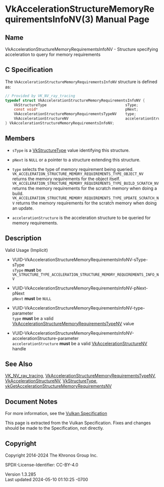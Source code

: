 # VkAccelerationStructureMemoryRequirementsInfoNV(3) Manual Page

## Name

VkAccelerationStructureMemoryRequirementsInfoNV - Structure specifying
acceleration to query for memory requirements



## <a href="#_c_specification" class="anchor"></a>C Specification

The `VkAccelerationStructureMemoryRequirementsInfoNV` structure is
defined as:

``` c
// Provided by VK_NV_ray_tracing
typedef struct VkAccelerationStructureMemoryRequirementsInfoNV {
    VkStructureType                                    sType;
    const void*                                        pNext;
    VkAccelerationStructureMemoryRequirementsTypeNV    type;
    VkAccelerationStructureNV                          accelerationStructure;
} VkAccelerationStructureMemoryRequirementsInfoNV;
```

## <a href="#_members" class="anchor"></a>Members

- `sType` is a [VkStructureType](https://registry.khronos.org/vulkan/specs/1.3-extensions/man/html/VkStructureType.html) value identifying
  this structure.

- `pNext` is `NULL` or a pointer to a structure extending this
  structure.

- `type` selects the type of memory requirement being queried.
  `VK_ACCELERATION_STRUCTURE_MEMORY_REQUIREMENTS_TYPE_OBJECT_NV` returns
  the memory requirements for the object itself.
  `VK_ACCELERATION_STRUCTURE_MEMORY_REQUIREMENTS_TYPE_BUILD_SCRATCH_NV`
  returns the memory requirements for the scratch memory when doing a
  build.
  `VK_ACCELERATION_STRUCTURE_MEMORY_REQUIREMENTS_TYPE_UPDATE_SCRATCH_NV`
  returns the memory requirements for the scratch memory when doing an
  update.

- `accelerationStructure` is the acceleration structure to be queried
  for memory requirements.

## <a href="#_description" class="anchor"></a>Description

Valid Usage (Implicit)

- <a
  href="#VUID-VkAccelerationStructureMemoryRequirementsInfoNV-sType-sType"
  id="VUID-VkAccelerationStructureMemoryRequirementsInfoNV-sType-sType"></a>
  VUID-VkAccelerationStructureMemoryRequirementsInfoNV-sType-sType  
  `sType` **must** be
  `VK_STRUCTURE_TYPE_ACCELERATION_STRUCTURE_MEMORY_REQUIREMENTS_INFO_NV`

- <a
  href="#VUID-VkAccelerationStructureMemoryRequirementsInfoNV-pNext-pNext"
  id="VUID-VkAccelerationStructureMemoryRequirementsInfoNV-pNext-pNext"></a>
  VUID-VkAccelerationStructureMemoryRequirementsInfoNV-pNext-pNext  
  `pNext` **must** be `NULL`

- <a
  href="#VUID-VkAccelerationStructureMemoryRequirementsInfoNV-type-parameter"
  id="VUID-VkAccelerationStructureMemoryRequirementsInfoNV-type-parameter"></a>
  VUID-VkAccelerationStructureMemoryRequirementsInfoNV-type-parameter  
  `type` **must** be a valid
  [VkAccelerationStructureMemoryRequirementsTypeNV](https://registry.khronos.org/vulkan/specs/1.3-extensions/man/html/VkAccelerationStructureMemoryRequirementsTypeNV.html)
  value

- <a
  href="#VUID-VkAccelerationStructureMemoryRequirementsInfoNV-accelerationStructure-parameter"
  id="VUID-VkAccelerationStructureMemoryRequirementsInfoNV-accelerationStructure-parameter"></a>
  VUID-VkAccelerationStructureMemoryRequirementsInfoNV-accelerationStructure-parameter  
  `accelerationStructure` **must** be a valid
  [VkAccelerationStructureNV](https://registry.khronos.org/vulkan/specs/1.3-extensions/man/html/VkAccelerationStructureNV.html) handle

## <a href="#_see_also" class="anchor"></a>See Also

[VK_NV_ray_tracing](https://registry.khronos.org/vulkan/specs/1.3-extensions/man/html/VK_NV_ray_tracing.html),
[VkAccelerationStructureMemoryRequirementsTypeNV](https://registry.khronos.org/vulkan/specs/1.3-extensions/man/html/VkAccelerationStructureMemoryRequirementsTypeNV.html),
[VkAccelerationStructureNV](https://registry.khronos.org/vulkan/specs/1.3-extensions/man/html/VkAccelerationStructureNV.html),
[VkStructureType](https://registry.khronos.org/vulkan/specs/1.3-extensions/man/html/VkStructureType.html),
[vkGetAccelerationStructureMemoryRequirementsNV](https://registry.khronos.org/vulkan/specs/1.3-extensions/man/html/vkGetAccelerationStructureMemoryRequirementsNV.html)

## <a href="#_document_notes" class="anchor"></a>Document Notes

For more information, see the <a
href="https://registry.khronos.org/vulkan/specs/1.3-extensions/html/vkspec.html#VkAccelerationStructureMemoryRequirementsInfoNV"
target="_blank" rel="noopener">Vulkan Specification</a>

This page is extracted from the Vulkan Specification. Fixes and changes
should be made to the Specification, not directly.

## <a href="#_copyright" class="anchor"></a>Copyright

Copyright 2014-2024 The Khronos Group Inc.

SPDX-License-Identifier: CC-BY-4.0

Version 1.3.285  
Last updated 2024-05-10 01:10:25 -0700
